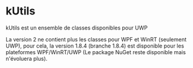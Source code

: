 # kUtils
kUtils est un ensemble de classes disponibles pour UWP

La version 2 ne contient plus les classes pour WPF et WinRT (seulement UWP), pour cela, la version 1.8.4 (branche 1.8.4) est disponible pour les plateformes WPF/WinRT/UWP (Le package NuGet reste disponible mais n'évoluera plus).
